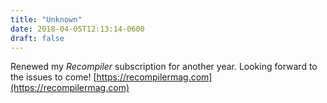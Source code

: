 ```yaml
---
title: "Unknown"
date: 2018-04-05T12:13:14-0600
draft: false
---
```


Renewed my _Recompiler_ subscription for another year. Looking forward to the issues to come! [https://recompilermag.com](https://recompilermag.com)
